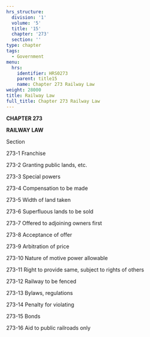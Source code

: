 ```yaml
---
hrs_structure:
  division: '1'
  volume: '5'
  title: '15'
  chapter: '273'
  section: ''
type: chapter
tags:
  - Government
menu:
  hrs:
    identifier: HRS0273
    parent: title15
    name: Chapter 273 Railway Law
weight: 28000
title: Railway Law
full_title: Chapter 273 Railway Law
---
```

**CHAPTER 273**

**RAILWAY LAW**

Section

273-1 Franchise

273-2 Granting public lands, etc.

273-3 Special powers

273-4 Compensation to be made

273-5 Width of land taken

273-6 Superfluous lands to be sold

273-7 Offered to adjoining owners first

273-8 Acceptance of offer

273-9 Arbitration of price

273-10 Nature of motive power allowable

273-11 Right to provide same, subject to rights of others

273-12 Railway to be fenced

273-13 Bylaws, regulations

273-14 Penalty for violating

273-15 Bonds

273-16 Aid to public railroads only